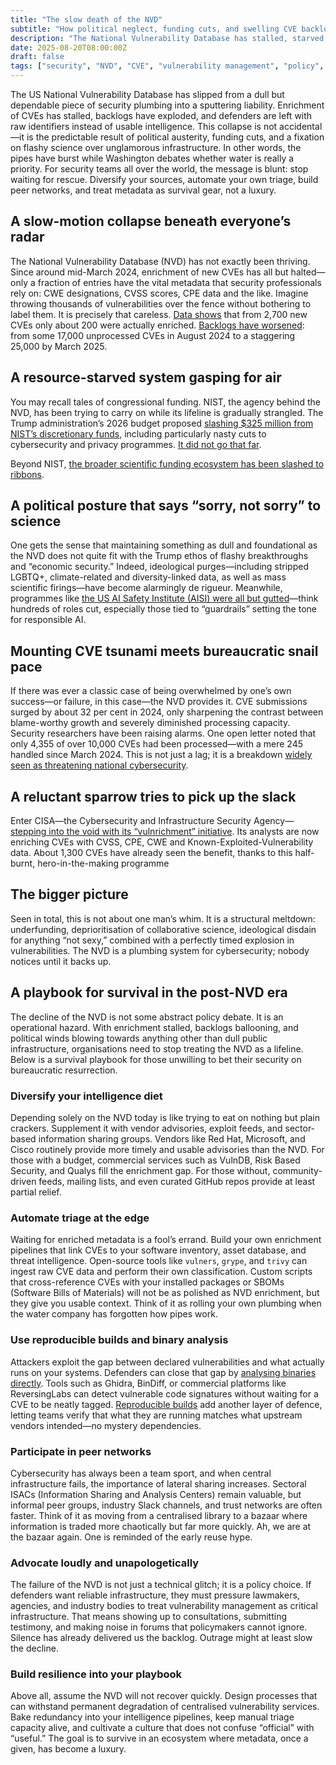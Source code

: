 ```yaml
---
title: "The slow death of the NVD"
subtitle: "How political neglect, funding cuts, and swelling CVE backlogs turned a cornerstone of cybersecurity into a liability"
description: "The National Vulnerability Database has stalled, starved of resources and battered by politics. With enrichment grinding to a halt and backlogs exploding, organisations can no longer treat it as a lifeline. Dissecting the decline and offering suggestions for a playbook for survival in the post-NVD era."
date: 2025-08-20T08:00:00Z
draft: false
tags: ["security", "NVD", "CVE", "vulnerability management", "policy", "funding cuts"]
---
```


The US National Vulnerability Database has slipped from a dull but dependable piece of security plumbing into a 
sputtering liability. Enrichment of CVEs has stalled, backlogs have exploded, and defenders are left with raw 
identifiers instead of usable intelligence. This collapse is not accidental—it is the predictable result of 
political austerity, funding cuts, and a fixation on flashy science over unglamorous infrastructure. In other 
words, the pipes have burst while Washington debates whether water is really a priority. For security teams all over 
the world, the message is blunt: stop waiting for rescue. Diversify your sources, automate your own triage, build peer 
networks, and treat metadata as survival gear, not a luxury.

## A slow-motion collapse beneath everyone’s radar

The National Vulnerability Database (NVD) has not exactly been thriving. Since around mid-March 2024, enrichment of 
new CVEs has all but halted—only a fraction of entries have the vital metadata that security professionals rely on: 
CWE designations, CVSS scores, CPE data and the like. Imagine throwing thousands of vulnerabilities over the fence 
without bothering to label them. It is precisely that careless. 
[Data shows](https://www.infosecurity-magazine.com/news/nist-vulnerability-database/) that from 2,700 new CVEs only 
about 200 were actually enriched. [Backlogs have worsened](https://www.infosecurity-magazine.com/news/nvd-revamps-operations-cve-surge/): 
from some 17,000 unprocessed CVEs in August 2024 to a staggering 25,000 by March 2025.

## A resource-starved system gasping for air

You may recall tales of congressional funding. NIST, the agency behind the NVD, has been trying to carry on while 
its lifeline is gradually strangled. The Trump administration’s 2026 budget proposed [slashing \$325 million from 
NIST’s discretionary funds](https://federalnewsnetwork.com/congress/2025/07/nist-to-get-funding-boost-under-house-bill/), 
including particularly nasty cuts to cybersecurity and privacy programmes. 
[It did not go that far](https://www.meritalk.com/articles/house-panel-rejects-nist-cuts-approves-1-28b-budget/).

Beyond NIST, [the broader scientific funding ecosystem has been slashed to ribbons](https://en.wikipedia.org/wiki/Science_policy_of_the_second_Trump_administration). 

## A political posture that says “sorry, not sorry” to science

One gets the sense that maintaining something as dull and foundational as the NVD does not quite fit with the 
Trump ethos of flashy breakthroughs and “economic security.” Indeed, ideological purges—including stripped LGBTQ+, 
climate-related and diversity-linked data, as well as mass scientific firings—have become alarmingly de rigueur. 
Meanwhile, programmes like 
[the US AI Safety Institute (AISI) were all but gutted](https://www.reddit.com/r/neoliberal/comments/1ith08a/us_ai_safety_institute_will_be_gutted_axios/)—think hundreds of roles cut, 
especially those tied to “guardrails” setting the tone for responsible AI.

## Mounting CVE tsunami meets bureaucratic snail pace

If there was ever a classic case of being overwhelmed by one’s own success—or failure, in this case—the NVD provides 
it. CVE submissions surged by about 32 per cent in 2024, only sharpening the contrast between blame-worthy growth 
and severely diminished processing capacity. Security researchers have been raising alarms. One open letter noted 
that only 4,355 of over 10,000 CVEs had been processed—with a mere 245 handled since March 2024. This is not just 
a lag; it is a breakdown [widely seen as threatening national cybersecurity](https://www.reddit.com/r/cybersecurity/comments/1c4q4zv/why_i_signed_an_open_letter_to_congress_on_the/).

## A reluctant sparrow tries to pick up the slack

Enter CISA—the Cybersecurity and Infrastructure Security Agency—[stepping into the void with its “vulnrichment” 
initiative](https://www.reversinglabs.com/blog/cisas-new-vulnrichment-program-attempts-to-address-nvd-slowdown). 
Its analysts are now enriching CVEs with CVSS, CPE, CWE and Known-Exploited-Vulnerability data. 
About 1,300 CVEs have already seen the benefit, thanks to this half-burnt, hero-in-the-making programme

## The bigger picture

Seen in total, this is not about one man’s whim. It is a structural meltdown: underfunding, deprioritisation of 
collaborative science, ideological disdain for anything “not sexy,” combined with a perfectly timed explosion in 
vulnerabilities. The NVD is a plumbing system for cybersecurity; nobody notices until it backs up.

## A playbook for survival in the post-NVD era

The decline of the NVD is not some abstract policy debate. It is an operational hazard. With enrichment stalled, 
backlogs ballooning, and political winds blowing towards anything other than dull public infrastructure, 
organisations need to stop treating the NVD as a lifeline. Below is a survival playbook for those unwilling to bet 
their security on bureaucratic resurrection.

### Diversify your intelligence diet

Depending solely on the NVD today is like trying to eat on nothing but plain crackers. Supplement it with vendor 
advisories, exploit feeds, and sector-based information sharing groups. Vendors like Red Hat, Microsoft, and Cisco 
routinely provide more timely and usable advisories than the NVD. For those with a budget, commercial services such 
as VulnDB, Risk Based Security, and Qualys fill the enrichment gap. For those without, community-driven feeds, 
mailing lists, and even curated GitHub repos provide at least partial relief.

### Automate triage at the edge

Waiting for enriched metadata is a fool’s errand. Build your own enrichment pipelines that link CVEs to your 
software inventory, asset database, and threat intelligence. Open-source tools like `vulners`, `grype`, and `trivy` 
can ingest raw CVE data and perform their own classification. Custom scripts that cross-reference CVEs with your 
installed packages or SBOMs (Software Bills of Materials) will not be as polished as NVD enrichment, but they give 
you usable context. Think of it as rolling your own plumbing when the water company has forgotten how pipes work.

### Use reproducible builds and binary analysis

Attackers exploit the gap between declared vulnerabilities and what actually runs on your systems. Defenders can 
close that gap by [analysing binaries directly](https://red.tymyrddin.dev/docs/through/reverse-engineering/index.html#foraging-for-secrets-in-binaries). 
Tools such as Ghidra, BinDiff, or commercial platforms like ReversingLabs can detect vulnerable code signatures 
without waiting for a CVE to be neatly tagged. [Reproducible builds](https://reproducible-builds.org/) add another 
layer of defence, letting teams verify that what they are running matches what upstream vendors intended—no mystery 
dependencies.

### Participate in peer networks

Cybersecurity has always been a team sport, and when central infrastructure fails, the importance of lateral 
sharing increases. Sectoral ISACs (Information Sharing and Analysis Centers) remain valuable, but informal peer 
groups, industry Slack channels, and trust networks are often faster. Think of it as moving from a centralised 
library to a bazaar where information is traded more chaotically but far more quickly. Ah, we are at the bazaar again. 
One is reminded of the early reuse hype.

### Advocate loudly and unapologetically

The failure of the NVD is not just a technical glitch; it is a policy choice. If defenders want reliable 
infrastructure, they must pressure lawmakers, agencies, and industry bodies to treat vulnerability management as 
critical infrastructure. That means showing up to consultations, submitting testimony, and making noise in 
forums that policymakers cannot ignore. Silence has already delivered us the backlog. Outrage might at least 
slow the decline.

### Build resilience into your playbook

Above all, assume the NVD will not recover quickly. Design processes that can withstand permanent degradation of 
centralised vulnerability services. Bake redundancy into your intelligence pipelines, keep manual triage capacity 
alive, and cultivate a culture that does not confuse “official” with “useful.” The goal is to survive in an ecosystem 
where metadata, once a given, has become a luxury.
